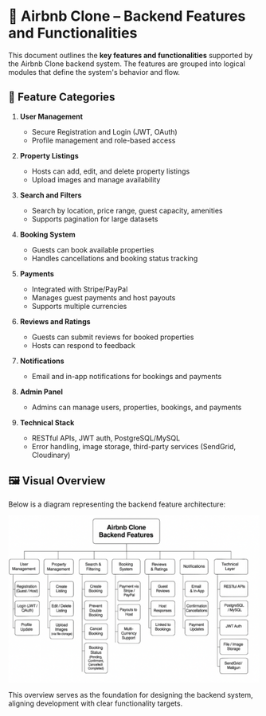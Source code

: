 # 📌 Airbnb Clone – Backend Features and Functionalities

This document outlines the **key features and functionalities** supported by the Airbnb Clone backend system. The features are grouped into logical modules that define the system's behavior and flow.

## 🧩 Feature Categories

1. **User Management**
   - Secure Registration and Login (JWT, OAuth)
   - Profile management and role-based access

2. **Property Listings**
   - Hosts can add, edit, and delete property listings
   - Upload images and manage availability

3. **Search and Filters**
   - Search by location, price range, guest capacity, amenities
   - Supports pagination for large datasets

4. **Booking System**
   - Guests can book available properties
   - Handles cancellations and booking status tracking

5. **Payments**
   - Integrated with Stripe/PayPal
   - Manages guest payments and host payouts
   - Supports multiple currencies

6. **Reviews and Ratings**
   - Guests can submit reviews for booked properties
   - Hosts can respond to feedback

7. **Notifications**
   - Email and in-app notifications for bookings and payments

8. **Admin Panel**
   - Admins can manage users, properties, bookings, and payments

9. **Technical Stack**
   - RESTful APIs, JWT auth, PostgreSQL/MySQL
   - Error handling, image storage, third-party services (SendGrid, Cloudinary)

## 🖼️ Visual Overview

Below is a diagram representing the backend feature architecture:

![Airbnb Clone Backend Features](./airbnb-clone-backend-features.png)

This overview serves as the foundation for designing the backend system, aligning development with clear functionality targets.

